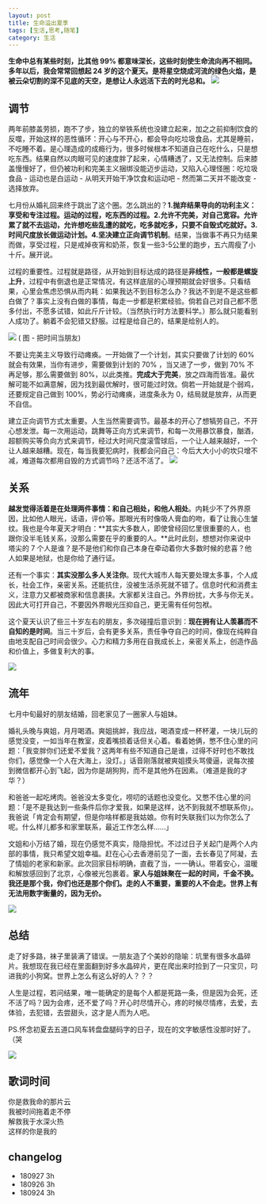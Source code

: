 ```yaml
---
layout: post
title: 生命溢出夏季
tags: [生活,思考,随笔]
category: 生活
---
```


**生命中总有某些时刻，比其他 99% 都意味深长，这些时刻使生命流向再不相同。多年以后，我会常常回想起 24 岁的这个夏天。是将星空烧成河流的绿色火焰，是被云朵切割的深不见底的天空，是想让人永远活下去的时光总和。**
![](http://oax0nr6r7.bkt.clouddn.com/2018-09-27-WechatIMG176.jpeg)

## 调节

两年前膝盖劳损，跑不了步，独立的举铁系统也没建立起来，加之之前抑制饮食的反噬，开始这样的恶性循环：开心与不开心，都会导向吃垃圾食品，尤其是睡前，不吃睡不着。是心理造成的成瘾行为，很多时候根本不知道自己在吃什么，只是想吃东西。结果自然以肉眼可见的速度胖了起来，心情糟透了，又无法控制。后来膝盖慢慢好了，但仍被功利和完美主义捆绑没能迈步运动，又陷入心理怪圈：吃垃圾食品 - 运动也是白运动 - 从明天开始干净饮食和运动吧 - 然而第二天并不能改变 - 选择放弃。

七月份从婚礼回来终于跳出了这个圈。怎么跳出的？**1.抛弃结果导向的功利主义：享受和专注过程。运动的过程，吃东西的过程。2.允许不完美，对自己宽容。允许累了就不去运动，允许想吃些乱遭的就吃，吃多就吃多，只要不自毁式吃就好。3.时间尺度放长做运动计划。4.坚决建立正向调节机制**。结果，当做事不再只为结果而做，享受过程，只是戒掉夜宵和奶茶，恢复一些3-5公里的跑步，五六周瘦了小十斤。展开说。

过程的重要性。过程就是路径，从开始到目标达成的路径是**非线性，一般都是螺旋上升**，过程中有倒退也是正常情况，有这样底层的心理预期就会好很多。只看结果，心里会焦虑恐惧从而内耗：如果我达不到目标怎么办？我达不到是不是这些都白做了？事实上没有白做的事情，每走一步都是积累经验。倘若自己对自己都不愿多付出，不愿多试错，如此斤斤计较。（当然执行时方法要科学。）那么就只能看别人成功了。躺着不会犯错又舒服。过程是给自己的，结果是给别人的。

![](http://oax0nr6r7.bkt.clouddn.com/2018-09-27-%E5%B1%8F%E5%B9%95%E5%BF%AB%E7%85%A7%202018-09-27%2019.35.58.png)
( 图 - 把时间当朋友)

不要让完美主义导致行动瘫痪。一开始做了一个计划，其实只要做了计划的 60% 就会有效果，当你有进步，需要做到计划的 70% ，当又进了一步，做到 70% 不再足够，那么需要做到 80%，以此类推。**完成大于完美**，放之四海而皆准。最优解可能不如满意解，因为找到最优解时，很可能过时效。倘若一开始就是个弱鸡，还要规定自己做到 100%，势必行动瘫痪，进度条永为 0，结局就是放弃，从而更不自信。

建立正向调节方式太重要。人生当然需要调节。最基本的开心了想犒劳自己，不开心想发泄。每一次用运动，跳舞等正向方式来调节，和每一次用暴饮暴食，酗酒，超额购买等负向方式来调节，经过大时间尺度滚雪球后，一个让人越来越好，一个让人越来越糟。现在，每当我要犯病时，我都会问自己：今后大大小小的坎只增不减，难道每次都用自毁的方式调节吗？还活不活了。
![](http://oax0nr6r7.bkt.clouddn.com/2018-09-27-WechatIMG173.jpeg)

## 关系

**越发觉得活着是在处理两件事情：和自己相处，和他人相处**。内耗少不了外界原因，比如他人眼光，话语，评价等。那眼光有时像吸人膏血的吻，看了让我心生皱纹。我也是今年夏天才明白：**其实大多数人，即使曾经回忆里很重要的人，也跟你没半毛钱关系，没那么需要在乎的重要的人。**此时此刻，想想对你来说中塔尖的 7 个人是谁？是不是他们和你自己本身在牵动着你大多数时候的悲喜？他人如果是地狱，也是你给了通行证。

还有一个事实：**其实没那么多人关注你**。现代大城市人每天要处理太多事，个人成长，社会工作，亲密关系。还能抗住，没被生活杀死就不错了。信息时代和消费主义，注意力又都被商家和信息裹挟。大家都关注自己。外界纷扰，大多与你无关。因此大可打开自己，不要因外界眼光压抑自己，更无需有任何包袱。

这个夏天认识了些三十岁左右的朋友，多次碰撞后意识到：**现在拥有让人羡慕而不自知的是时间**。当三十岁后，会有更多关系，责任争夺自己的时间，像现在纯粹自由地支配自己时间会很少。心力和精力多用在自我成长上，亲密关系上，创造作品和价值上，多做复利大的事。

![](http://oax0nr6r7.bkt.clouddn.com/2018-09-27-%E5%B1%8F%E5%B9%95%E5%BF%AB%E7%85%A7%202018-09-27%2020.20.40.png)

## 流年
七月中旬最好的朋友结婚，回老家见了一圈家人与姐妹。

婚礼头晚与爽姐，月月喝酒。爽姐挑衅，我应战，喝酒变成一杯杯灌，一块儿玩的感觉没变，一如当年在教室，皮着嘴损着话但关心着。看着她俩，憋不住心里的问题：「我变胖你们还爱不爱我？这两年有些不知道自己是谁，过得不好时也不敢找你们，感觉像一个人在大海上，没灯。」话音刚落就被爽姐摸头骂傻逼，说每次接到微信都开心到飞起，因为你是胡狗狗，而不是其他外在因素。（难道是我的才华？）

和爸爸一起吃烤肉。爸爸没太多变化，唠叨的话题也没变化。又憋不住心里的问题：「是不是我达到一些条件后你才爱我，如果是这样，达不到我就不想联系你」。我爸说「肯定会有期望，但是你啥样都是我姑娘。你有时失联我们以为你怎么了呢。什么样儿都多和家里联系，最近工作怎么样......」

文姐和小万结了婚，现在仍感觉不真实，隐隐担忧。不过过日子关起门是两个人内部的事情，我只希望文姐幸福。赶在心心去香港前见了一面，去长春见了阿凝，去了情姐的老家和新家。此次回家目标明确，直截了当，一一确认。带着安心，温暖和解放感回到了北京，心像被光包裹着。**家人与姐妹聚在一起的时间，千金不换。我还是那个我，你们也还是那个你们。走的人不重要，重要的人不会走。世界上有无法用数字衡量的，因为无价。** 

![](http://oax0nr6r7.bkt.clouddn.com/2018-09-27-%E5%B1%8F%E5%B9%95%E5%BF%AB%E7%85%A7%202018-09-27%2020.21.32.png)

## 总结

走了好多路，袜子里装满了错误。一朋友造了个美妙的隐喻：坑里有很多水晶碎片。我想现在我已经在里面翻到好多水晶碎片，更在爬出来时捡到了一只宝贝，叼进我的小狗窝。世界上怎么有这么好的人？？？

人生是过程，若问结果，唯一能确定的是每个人都是死路一条，但是因为会死，还不活了吗？因为会疼，还不爱了吗？开心时尽情开心，疼的时候尽情疼，去爱，去体验，去犯错，去尝甜头，这才是人而为人吧。

PS.怀念初夏去五道口风车转盘盘腿码字的日子，现在的文字敏感性没那时好了。（哭

![](http://oax0nr6r7.bkt.clouddn.com/2018-09-27-WechatIMG180.jpeg)

## 歌词时间
你是救我命的那片云    
我被时间拖着走不停    
解救我于水深火热    
这样的你是我的

## changelog
- 180927 3h
- 180926 3h
- 180924 3h

